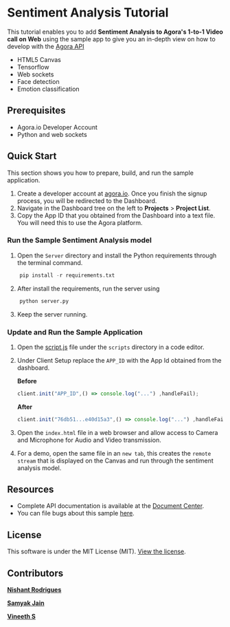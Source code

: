 # Sentiment Analysis Tutorial
This tutorial enables you to add **Sentiment Analysis to Agora's 1-to-1 Video call on Web** using the sample app to give you an in-depth view on how to develop with the [Agora API](https://docs.agora.io/en/2.2/product/Voice/API%20Reference/communication_web_audio#voice-call-api)

 - HTML5 Canvas
 - Tensorflow
 - Web sockets
 - Face detection
 - Emotion classification

## Prerequisites
- Agora.io Developer Account
- Python and web sockets

## Quick Start
This section shows you how to prepare, build, and run the sample application.

1. Create a developer account at [agora.io](https://dashboard.agora.io/signin/). Once you finish the signup process, you will be redirected to the Dashboard.
2. Navigate in the Dashboard tree on the left to **Projects** > **Project List**.
3. Copy the App ID that you obtained from the Dashboard into a text file. You will need this to use the Agora platform.

### Run the Sample Sentiment Analysis model 

1. Open the `Server` directory and install the Python requirements through the terminal command.
```python
    pip install -r requirements.txt
```
2. After install the requirements, run the server using
```python
    python server.py
```
3. Keep the server running.

### Update and Run the Sample Application 

1. Open the [script.js](scripts/script.js) file under the `scripts` directory in a code editor.
2. Under Client Setup replace the `APP_ID` with the App Id obtained from the dashboard.

	**Before**

	``` JavaScript
	client.init("APP_ID",() => console.log("...") ,handleFail);
	```

	**After**

	``` JavaScript
	client.init("76db51...e40d15a3",() => console.log("...") ,handleFail);
	```
3. Open the `index.html` file in a web browser and allow access to Camera and Microphone for Audio and Video transmission.
4. For a demo, open the same file in an `new tab`, this creates the `remote stream` that is displayed on the Canvas and run through the sentiment analysis model.

## Resources
* Complete API documentation is available at the [Document Center](https://docs.agora.io/en/).
* You can file bugs about this sample [here](https://github.com/nishnash54/SentimentAnalysis/issues).


## License
This software is under the MIT License (MIT). [View the license](LICENSE.md).

## Contributors
**[Nishant Rodrigues](https://github.com/nishnash54)**


**[Samyak Jain](https://github.com/samyak-jain)**


**[Vineeth S](https://github.com/technophilic)**